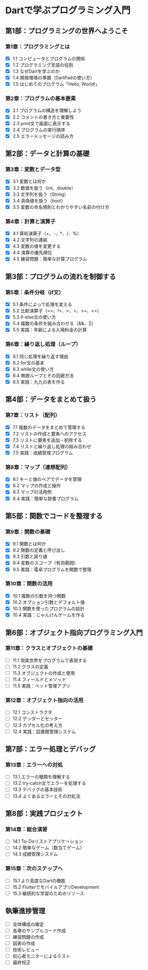 # Dartで学ぶプログラミング入門

## 第1部：プログラミングの世界へようこそ

### 第1章：プログラミングとは
- [x] 1.1 コンピュータとプログラムの関係
- [x] 1.2 プログラミング言語の役割
- [x] 1.3 なぜDartを学ぶのか
- [x] 1.4 開発環境の準備（DartPadの使い方）
- [x] 1.5 はじめてのプログラム「Hello, World!」

### 第2章：プログラムの基本要素
- [x] 2.1 プログラムの構造を理解しよう
- [x] 2.2 コメントの書き方と重要性
- [x] 2.3 print文で画面に表示する
- [x] 2.4 プログラムの実行順序
- [x] 2.5 エラーメッセージの読み方

## 第2部：データと計算の基礎

### 第3章：変数とデータ型
- [x] 3.1 変数とは何か
- [x] 3.2 数値を扱う（int、double）
- [x] 3.3 文字列を扱う（String）
- [x] 3.4 真偽値を扱う（bool）
- [x] 3.5 変数の命名規則とわかりやすい名前の付け方

### 第4章：計算と演算子
- [x] 4.1 算術演算子（+、-、*、/、%）
- [x] 4.2 文字列の連結
- [x] 4.3 変数の値を変更する
- [x] 4.4 演算の優先順位
- [x] 4.5 練習問題：簡単な計算プログラム

## 第3部：プログラムの流れを制御する

### 第5章：条件分岐（if文）
- [x] 5.1 条件によって処理を変える
- [x] 5.2 比較演算子（==、!=、>、<、>=、<=）
- [x] 5.3 if-else文の使い方
- [x] 5.4 複数の条件を組み合わせる（&&、||）
- [x] 5.5 実践：年齢による入場料金の計算

### 第6章：繰り返し処理（ループ）
- [x] 6.1 同じ処理を繰り返す理由
- [x] 6.2 for文の基本
- [x] 6.3 while文の使い方
- [x] 6.4 無限ループとその回避方法
- [x] 6.5 実践：九九の表を作る

## 第4部：データをまとめて扱う

### 第7章：リスト（配列）
- [x] 7.1 複数のデータをまとめて管理する
- [x] 7.2 リストの作成と要素へのアクセス
- [x] 7.3 リストに要素を追加・削除する
- [x] 7.4 リストと繰り返し処理の組み合わせ
- [x] 7.5 実践：成績管理プログラム

### 第8章：マップ（連想配列）
- [x] 8.1 キーと値のペアでデータを管理
- [x] 8.2 マップの作成と操作
- [x] 8.3 マップの活用例
- [x] 8.4 実践：簡単な辞書プログラム

## 第5部：関数でコードを整理する

### 第9章：関数の基礎
- [x] 9.1 関数とは何か
- [x] 9.2 関数の定義と呼び出し
- [x] 9.3 引数と戻り値
- [x] 9.4 変数のスコープ（有効範囲）
- [x] 9.5 実践：電卓プログラムを関数で整理

### 第10章：関数の活用
- [x] 10.1 複数の引数を持つ関数
- [x] 10.2 オプション引数とデフォルト値
- [x] 10.3 関数を使ったプログラムの設計
- [x] 10.4 実践：じゃんけんゲームを作る

## 第6部：オブジェクト指向プログラミング入門

### 第11章：クラスとオブジェクトの基礎
- [ ] 11.1 現実世界をプログラムで表現する
- [ ] 11.2 クラスの定義
- [ ] 11.3 オブジェクトの作成と使用
- [ ] 11.4 フィールドとメソッド
- [ ] 11.5 実践：ペット管理アプリ

### 第12章：オブジェクト指向の活用
- [ ] 12.1 コンストラクタ
- [ ] 12.2 ゲッターとセッター
- [ ] 12.3 カプセル化の考え方
- [ ] 12.4 実践：図書館管理システム

## 第7部：エラー処理とデバッグ

### 第13章：エラーへの対処
- [ ] 13.1 エラーの種類を理解する
- [ ] 13.2 try-catch文でエラーを処理する
- [ ] 13.3 デバッグの基本技術
- [ ] 13.4 よくあるエラーとその対処法

## 第8部：実践プロジェクト

### 第14章：総合演習
- [ ] 14.1 To-Doリストアプリケーション
- [ ] 14.2 簡単なゲーム（数当てゲーム）
- [ ] 14.3 成績管理システム

### 第15章：次のステップへ
- [ ] 15.1 より高度なDartの機能
- [ ] 15.2 FlutterでモバイルアプリDevelopment
- [ ] 15.3 継続的な学習のためのリソース

## 執筆進捗管理
- [ ] 全体構成の確定
- [ ] 各章のサンプルコード作成
- [ ] 練習問題の作成
- [ ] 図表の作成
- [ ] 技術レビュー
- [ ] 初心者モニターによるテスト
- [ ] 最終校正